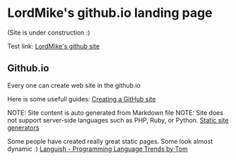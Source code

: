 
LordMike's github.io landing page
=================================

(Site is under construction :)

Test link: [LordMike's github site](https://lordmikefin.github.io)



Github.io
---------

Every one can create web site in the github.io

Here is some usefull guides:
[Creating a GitHub site](https://docs.github.com/en/github/working-with-github-pages/creating-a-github-pages-site)

NOTE: Site content is auto generated from Markdown file
NOTE: Site does not support server-side languages such as PHP, Ruby, or Python.
[Static site generators](https://docs.github.com/en/github/working-with-github-pages/about-github-pages#static-site-generators)

Some people have created really great static pages. Some look almost dynamic :)
[Languish - Programming Language Trends by Tom](https://tjpalmer.github.io/languish/)
